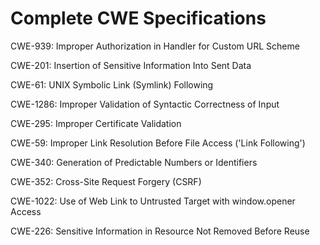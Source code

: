

# Complete CWE Specifications

CWE-939: Improper Authorization in Handler for Custom URL Scheme

CWE-201: Insertion of Sensitive Information Into Sent Data

CWE-61: UNIX Symbolic Link (Symlink) Following

CWE-1286: Improper Validation of Syntactic Correctness of Input

CWE-295: Improper Certificate Validation

CWE-59: Improper Link Resolution Before File Access ('Link Following')

CWE-340: Generation of Predictable Numbers or Identifiers

CWE-352: Cross-Site Request Forgery (CSRF)

CWE-1022: Use of Web Link to Untrusted Target with window.opener Access

CWE-226: Sensitive Information in Resource Not Removed Before Reuse